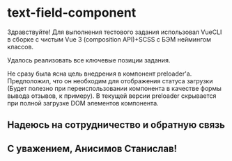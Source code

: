 # text-field-component
Здравствуйте!
Для выполнения тестового задания использовал VueCLI в сборке с чистым Vue 3 (composition API)+SCSS с БЭМ неймингом классов.

Удалось реализовать все ключевые позиции задания.

Не сразу была ясна цель внедрения в компонент preloader'а. Предположил, что он необходим для отображения статуса загрузки  (Будет полезно при переиспользовании компонента в качестве формы вывода отзывов, к примеру). В текущей версии preloader скрывается при полной загрузке DOM элементов компонента. 

## Надеюсь на сотрудничество и обратную связь
## С уважением, Анисимов Станислав!
